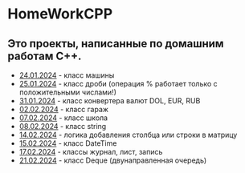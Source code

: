# HomeWorkCPP
## Это проекты, написанные по домашним работам C++.
- [24.01.2024](24.01.2024) - класс машины
- [25.01.2024](25.01.2024) - класс дроби (операция % работает только с положительными числами!)
- [31.01.2024](31.01.2024) - класс конвертера валют DOL, EUR, RUB
- [02.02.2024](02.02.2024) - класс гараж
- [07.02.2024](07.02.2024) - класс школа
- [08.02.2024](08.02.2024) - класс string
- [14.02.2024](14.02.2024) - логика добавления столбца или строки в матрицу
- [15.02.2024](15.02.2024) - класс DateTime
- [17.02.2024](17.02.2024) - классы журнал, лист, запись
- [21.02.2024](21.02.2024) - класс Deque (двунаправленная очередь)
